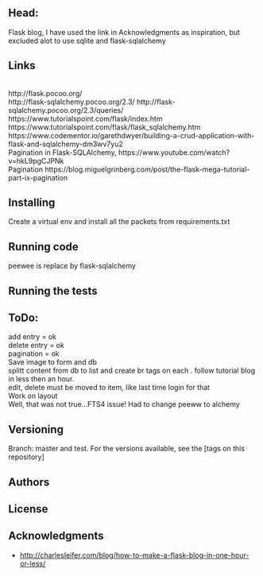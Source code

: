 ## Head:
Flask blog, I have used the link in Acknowledgments as inspiration, but excluded alot to use sqlite and flask-sqlalchemy
<br>

## Links
<br>
http://flask.pocoo.org/
<br>
http://flask-sqlalchemy.pocoo.org/2.3/
http://flask-sqlalchemy.pocoo.org/2.3/queries/
<br>
https://www.tutorialspoint.com/flask/index.htm
<br>
https://www.tutorialspoint.com/flask/flask_sqlalchemy.htm
<br>
https://www.codementor.io/garethdwyer/building-a-crud-application-with-flask-and-sqlalchemy-dm3wv7yu2
<br>
Pagination in Flask-SQLAlchemy, 
https://www.youtube.com/watch?v=hkL9pgCJPNk
<br>
Pagination
https://blog.miguelgrinberg.com/post/the-flask-mega-tutorial-part-ix-pagination

## Installing

Create a virtual env and install all the packets from requirements.txt

##  Running code
peewee is replace by flask-sqlalchemy

## Running the tests

## ToDo:
add entry = ok
<br>
delete entry = ok
<br>
pagination = ok
<br>
Save image to form and db
<br>
splitt content from db to list and create br tags on each .
follow tutorial blog in less then an hour.
<br>
edit, delete must be moved to item, like last time
login for that
<br>
Work on layout
<br>
Well, that was not true...FTS4 issue!
Had to change peeww to alchemy
## Versioning
Branch: master and test.
For the versions available, see the [tags on this repository]

## Authors


## License


## Acknowledgments

* http://charlesleifer.com/blog/how-to-make-a-flask-blog-in-one-hour-or-less/








